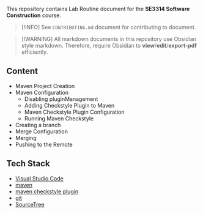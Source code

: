 This repository contains Lab Routine document for the **SE3314 Software Construction** course. 

>[!INFO] See `CONTRIBUTING.md` document for contributing to document.

>[!WARNING] All markdown documents in this repository use Obsidian style markdown. Therefore, require Obsidian to **view**/**edit**/**export-pdf** efficiently.
## Content

- Maven Project Creation
- Maven Configuration
	- Disabling pluginManagement
	- Adding Checkstyle Plugin to Maven
	- Maven Checkstyle Plugin Configuration
	- Running Maven Checkstyle
- Creating a branch
- Merge Configuration
- Merging
- Pushing to the Remote
## Tech Stack

- [Visual Studio Code](https://code.visualstudio.com/)
- [maven](https://maven.apache.org/)
- [maven checkstyle plugin](https://checkstyle.org/)
- [git](https://git-scm.com/)
- [SourceTree](https://www.sourcetreeapp.com/)

